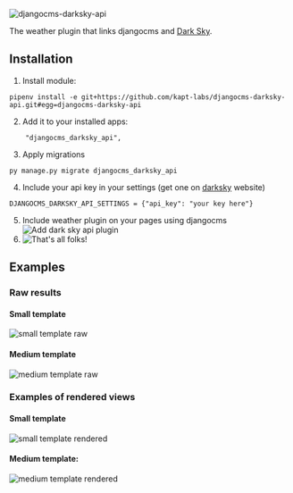 ![djangocms-darksky-api](https://user-images.githubusercontent.com/45763865/72326603-c0338500-36af-11ea-9c74-e3f07b4a79bb.png)

The weather plugin that links djangocms and [Dark Sky](https://darksky.net/).

## Installation


 1. Install module:
 ```
 pipenv install -e git+https://github.com/kapt-labs/djangocms-darksky-api.git#egg=djangocms-darksky-api
 ```
 2. Add it to your installed apps:
 ```
     "djangocms_darksky_api",
 ```
 3. Apply migrations
 ```
 py manage.py migrate djangocms_darksky_api
 ```
 4. Include your api key in your settings (get one on [darksky](https://darksky.net/dev) website)
 ```
 DJANGOCMS_DARKSKY_API_SETTINGS = {"api_key": "your key here"}
 ```
 5. Include weather plugin on your pages using djangocms
 ![Add dark sky api plugin](https://user-images.githubusercontent.com/45763865/72329144-83b65800-36b4-11ea-832a-f87c32ba95e1.png)
 6. ![That's all folks!](https://i.imgur.com/o2Tcd2E.png)

## Examples

### Raw results

#### Small template

![small template raw](https://user-images.githubusercontent.com/45763865/72332449-5b315c80-36ba-11ea-915e-5b374f402f39.png)

#### Medium template

![medium template raw](https://user-images.githubusercontent.com/45763865/72332761-e6aaed80-36ba-11ea-9edc-44d7d4e492eb.png)

### Examples of rendered views

#### Small template

![small template rendered](https://user-images.githubusercontent.com/45763865/72326793-2ae4c080-36b0-11ea-9e51-614c845b382d.png)

#### Medium template:

![medium template rendered](https://user-images.githubusercontent.com/45763865/72326898-5d8eb900-36b0-11ea-90b5-9efa40fb3caf.png)
